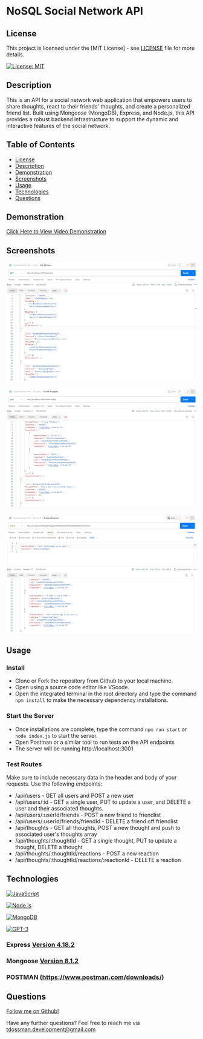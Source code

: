 # NoSQL Social Network API

## License

This project is licensed under the [MIT License] - see [LICENSE](LICENSE) file for more details.

[![License: MIT](https://img.shields.io/badge/License-MIT-yellow.svg)](https://opensource.org/licenses/MIT)

## Description

This is an API for a social network web application that empowers users to share thoughts, react to their friends' thoughts, and create a personalized friend list. Built using Mongoose (MongoDB), Express, and Node.js, this API provides a robust backend infrastructure to support the dynamic and interactive features of the social network.

## Table of Contents

- [License](#license)
- [Description](#description)
- [Demonstration](#demonstration)
- [Screenshots](#screenshots)
- [Usage](#usage)
- [Technologies](#technologies)
- [Questions](#questions)

## Demonstration

[Click Here to View Video Demonstration](https://screenpal.com/watch/cZnbbcVdM1i)

## Screenshots

![ScreenShot1](./public/media/social-api-getallusers.png) 

![ScreenShot2](./public/media/social-api-getallthoughts.png)

![ScreenShot3](./public/media/social-api-createReaction.png)

## Usage

### Install

- Clone or Fork the repository from Github to your local machine.
- Open using a source code editor like VScode.
- Open the integrated terminal in the root directory and type the command `npm install` to make the necessary dependency installations. 

### Start the Server

- Once installations are complete, type the command `npm run start` or `node index.js` to start the server.
- Open Postman or a similar tool to run tests on the API endpoints
- The server will be running http://localhost:3001 

### Test Routes

Make sure to include necessary data in the header and body of your requests. Use the following endpoints: 

- /api/users - GET all users and POST a new user
- /api/users/:id - GET a single user, PUT to update a user, and DELETE a user and their associated thoughts. 
- /api/users/:userId/friends - POST a new friend to friendlist
- /api/users/:userId/friends/friendId - DELETE a friend off friendlist
- /api/thoughts - GET all thoughts, POST a new thought and push to associated user's thoughts array
- /api/thoughts/:thoughtId - GET a single thought, PUT to update a thought, DELETE a thought
- /api/thoughts/:thoughtId/reactions - POST a new reaction
- /api/thoughts/:thoughtId/reactions/:reactionId - DELETE a reaction

## Technologies

[![JavaScript](https://img.shields.io/badge/JavaScript-ES6-yellow?style=for-the-badge&logo=javascript)](https://developer.mozilla.org/en-US/docs/Web/JavaScript)

[![Node.js](https://img.shields.io/badge/Node.js-43853D?style=for-the-badge&logo=node.js&logoColor=white)](https://nodejs.org/)

[![MongoDB](https://img.shields.io/badge/MongoDB-4EA94B?style=flat&logo=mongodb&logoColor=white)](https://www.mongodb.com/)

[![GPT-3](https://img.shields.io/badge/GPT--3-4B0082?style=for-the-badge)](https://www.openai.com/)

### Express [Version 4.18.2](https://expressjs.com/)

### Mongoose [Version 8.1.2](https://www.npmjs.com/package/mongoose)

### POSTMAN (https://www.postman.com/downloads/)

## Questions

[Follow me on Github!](https://github.com/Dossman-thomas)

Have any further questions? Feel free to reach me via tdossman.development@gmail.com